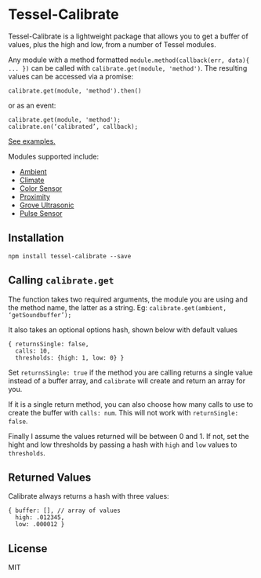 # Tessel-Calibrate

Tessel-Calibrate is a lightweight package that allows you to get a buffer of values, plus the high and low, from a number of Tessel modules.

Any module with a method formatted `module.method(callback(err, data){ ... })` can be called with `calibrate.get(module, 'method')`. The resulting values can be accessed via a promise:
```
calibrate.get(module, 'method').then() 
```
or as an event: 
```
calibrate.get(module, 'method'); 
calibrate.on(‘calibrated’, callback);
```

[See examples.](https://github.com/sarahgp/tessel-calibrate/blob/master/examples/calibrate-examples.js)

Modules supported include:
* [Ambient](https://github.com/tessel/ambient-attx4)
* [Climate](https://github.com/tessel/climate-si7005)
* [Color Sensor](https://www.npmjs.com/package/rgb-tcs34725)
* [Proximity](https://www.npmjs.com/package/proximity-hcsr04)
* [Grove Ultrasonic](https://www.npmjs.com/package/tessel-sen10737p)
* [Pulse Sensor](https://www.npmjs.com/package/pulsesensor)

## Installation
```
npm install tessel-calibrate --save
```

## Calling `calibrate.get`

The function takes two required arguments, the module you are using and the method name, the latter as a string. Eg: `calibrate.get(ambient, ‘getSoundbuffer’);`

It also takes an optional options hash, shown below with default values
``` 
{ returnsSingle: false,
  calls: 10,
  thresholds: {high: 1, low: 0} } 
```

Set `returnsSingle: true` if the method you are calling returns a single value instead of a buffer array, and `calibrate` will create and return an array for you.

If it is a single return method, you can also choose how many calls to use to create the buffer with `calls: num`. This will not work with `returnSingle: false`.

Finally I assume the values returned will be between 0 and 1. If not, set the hight and low thresholds by passing a hash with `high` and `low` values to `thresholds`.

## Returned Values
Calibrate always returns a hash with three values:
``` 
{ buffer: [], // array of values
  high: .012345,
  low: .000012 } 
```

## License
MIT
